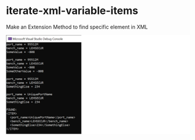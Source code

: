 # iterate-xml-variable-items
Make an Extension Method to find specific element in XML

![screenshot](https://github.com/IVSoftware/iterate-xml-variable-items/blob/master/iterate_xml_variable_items/ReadMe/screenshot.png?raw=true)
